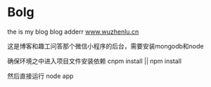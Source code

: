 # Bolg
the is my blog
blog adderr www.wuzhenlu.cn

这是博客和趣工问答那个微信小程序的后台，需要安装mongodb和node


确保环境之中进入项目文件安装依赖
cnpm install || npm install

然后直接运行
node app
